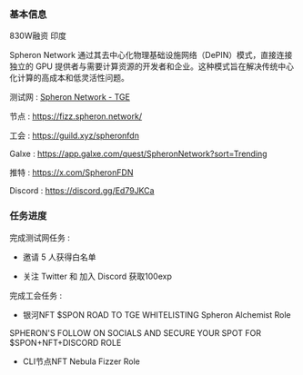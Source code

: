 ### 基本信息

830W融资 印度

Spheron Network 通过其去中心化物理基础设施网络（DePIN）模式，直接连接独立的 GPU 提供者与需要计算资源的开发者和企业。这种模式旨在解决传统中心化计算的高成本和低灵活性问题。

测试网 : [Spheron Network - TGE](https://tge.spheron.network/missions)

节点 : https://fizz.spheron.network/

工会 : https://guild.xyz/spheronfdn

Galxe : https://app.galxe.com/quest/SpheronNetwork?sort=Trending

推特 : https://x.com/SpheronFDN

Discord : https://discord.gg/Ed79JKCa

### 任务进度

完成测试网任务 :

- 邀请 5 人获得白名单
  
- 关注 Twitter 和 加入 Discord 获取100exp
  

完成工会任务 :

- 银河NFT $SPON ROAD TO TGE WHITELISTING Spheron Alchemist Role

SPHERON'S FOLLOW ON SOCIALS AND SECURE YOUR SPOT FOR $SPON+NFT+DISCORD ROLE

- CLI节点NFT Nebula Fizzer Role